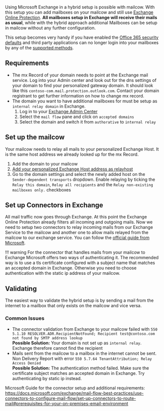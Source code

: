 Using Microsoft Exchange in a hybrid setup is possible with mailcow. With this setup you can add mailboxes on your mailcow and still use [Exchange Online Protection](https://docs.microsoft.com/microsoft-365/security/office-365-security/exchange-online-protection-overview?view=o365-worldwide).
**All mailboxes setup in Exchange will receive their mails as usual**, while with the hybrid approach additional Mailboxes can be setup in mailcow without any further configuration.

This setup becomes very handy if you have enabled the [Office 365 security defaults](https://docs.microsoft.com/azure/active-directory/fundamentals/concept-fundamentals-security-defaults) and third party applications can no longer login into your mailboxes by any of the [supported methods](https://docs.microsoft.com/exchange/mail-flow-best-practices/how-to-set-up-a-multifunction-device-or-application-to-send-email-using-microsoft-365-or-office-365).


## Requirements
- The mx Record of your domain needs to point at the Exchange mail service. Log into your Admin center and look out for the dns settings of your domain to find your personalized gateway domain. It should look like this `contoso-com.mail.protection.outlook.com`. Contact your domain registrant to get further information on how to change mx record.
- The domain you want to have additional mailboxes for must be setup as `internal relay domain` in Exchange.
    1. Log in to your [Exchange Admin Center](https://admin.exchange.microsoft.com)
    2. Select the `mail flow` pane and click on `accepted domains`
    3. Select the domain and switch it from `authorative` to `internal relay`
    
    
## Set up the mailcow
Your mailcow needs to relay all mails to your personalized Exchange Host. It is the same host address we already looked up for the mx Record.

1. Add the domain to your mailcow
2. [Add your personalized Exchange Host address as relayhost](/firststeps-relayhost)
3. Go to the domain settings and select the newly added host on the `Sender-dependent transports` dropdown. Enable relaying by ticking the `Relay this domain`, `Relay all recipients` and the `Relay non-existing mailboxes only.` checkboxes

## Set up Connectors in Exchange
All mail traffic now goes through Exchange. At this point the Exchange Online Protection already filters all incoming and outgoing mails. Now we need to setup two connectors to relay incoming mails from our Exchange Service to the mailcow and another one to allow mails relayed from the mailcow to our exchange service. You can follow the [official guide from Microsoft](https://docs.microsoft.com/exchange/mail-flow-best-practices/use-connectors-to-configure-mail-flow/set-up-connectors-to-route-mail#2-set-up-a-connector-from-microsoft-365-or-office-365-to-your-email-server).

!!! warning
    For the connector that handles mails from your mailcow to Exchange Microsoft offers two ways of authenticating it. The recommended way is to use a tls certificate configured with a subject name that matches an accepted domain in Exchange. Otherwise you need to choose authentication with the static ip address of your mailcow.
    
## Validating
The easiest way to validate the hybrid setup is by sending a mail from the internet to a mailbox that only exists on the mailcow and vice versa.

### Common Issues
- The connector validation from Exchange to your mailcow failed with `550 5.1.10 RESOLVER.ADR.RecipientNotFound; Recipient test@contoso.com not found by SMTP address lookup`  
**Possible Solution:** Your domain is not set up as `internal relay`. Exchange therefore cannot find the recipient
- Mails sent from the mailcow to a mailbox in the internet cannot be sent. Non Delivery Report with error `550 5.7.64 TenantAttribution; Relay Access Denied`  
**Possible Solution:** The authentication method failed. Make sure the certificate subject matches an accepted domain in Exchange. Try authenticating by static ip instead.

Microsoft Guide for the connector setup and additional requirements: https://docs.microsoft.com/exchange/mail-flow-best-practices/use-connectors-to-configure-mail-flow/set-up-connectors-to-route-mail#prerequisites-for-your-on-premises-email-environment